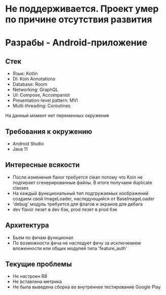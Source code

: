 # Не поддерживается. Проект умер по причине отсутствия развития 

# Разрабы - Android-приложение

## Стек
- Язык: Kotlin
- DI: Koin Annotations
- Database: Room
- Networking: GraphQL
- UI: Compose, Accompanist
- Presentation-level pattern: MVI
- Multi-threading: Coroutines

На данный момент нет переменных окружения

## Требования к окружению
- Android Studio
- Java 11

## Интересные всякости
- После изменения flavor требуется clean потому что Koin не подтирает сгенерированные файлы. В итоге получаем duplicate classes
- На каждый функциональный тип подгружаемых изображений создаем свой ImageLoader, наследующийся от BaseImageLoader
- 'debug' модуль требуется для флагов и экранов для дебага
- dev flavor лезет в dev бэк, prod лезет в prod бэк

## Архитектура
- Бьем по фичам функционал
- По возможности фича не наследует фичу за исключением вложенности или общих модулей типа 'feature_auth'

## Текущие проблемы
- Не настроен R8
- Не вставлена метрика
- Не была выведена сборка во внутреннее тестирование Google Play
